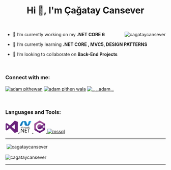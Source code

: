 <h1 align="center">Hi 👋, I'm Çağatay Cansever </h1>
<br>


<p><img align="right" src="https://camo.githubusercontent.com/992babdffd8c74a1502de375fbdf7e4d54773242/68747470733a2f2f6d656469612e67697068792e636f6d2f6d656469612f53576f536b4e36447854737a71494b4571762f67697068792e676966" alt="cagataycansever" /></p>


- 🔭 I’m currently working on my **.NET CORE 6**

- 🌱 I’m currently learning **.NET CORE , MVC5, DESIGN PATTERNS**

- 👯 I’m looking to collaborate on **Back-End Projects**

<br>

<h3 align="left">Connect with me:</h3>
<p align="left">
  <a href="https://www.linkedin.com/in/cagataycansever/" target="blank"><img align="center"
      src="https://raw.githubusercontent.com/rahuldkjain/github-profile-readme-generator/master/src/images/icons/Social/linked-in-alt.svg"
      alt="adam pithewan" height="30" width="40" /></a>
  <a href="https://www.facebook.com/cagatay.cansevr/" target="blank"><img align="center"
      src="https://raw.githubusercontent.com/rahuldkjain/github-profile-readme-generator/master/src/images/icons/Social/facebook.svg"
      alt="adam pithen wala" height="30" width="40" /></a>
  <a href="https://instagram.com/cagataycnsvr" target="blank"><img align="center"
      src="https://raw.githubusercontent.com/rahuldkjain/github-profile-readme-generator/master/src/images/icons/Social/instagram.svg"
      alt="_._.adam._" height="30" width="40" /></a>
</p>

<br>

<h3 align="left">Languages and Tools:</h3>
<p align="left"> 
  <a href="#" target="_blank" rel="noreferrer">
    <img src="https://raw.githubusercontent.com/devicons/devicon/master/icons/visualstudio/visualstudio-plain.svg"
      alt="#" width="40" height="40" /> </a> 
  <a href="https://dotnet.microsoft.com/" target="_blank" rel="noreferrer">
    <img src="https://raw.githubusercontent.com/devicons/devicon/master/icons/dot-net/dot-net-original-wordmark.svg"
      alt="dotnet" width="40" height="40" /> </a> 
  <a href="https://www.w3schools.com/cs/" target="_blank" rel="noreferrer">
    <img src="https://raw.githubusercontent.com/devicons/devicon/master/icons/csharp/csharp-original.svg"
      alt="cs" width="40" height="40" /> </a> 
<a href="https://www.microsoft.com/en-us/sql-server" target="_blank" rel="noreferrer"> <img                src="https://camo.githubusercontent.com/42dfd0950d93092d82d677877fe87d5bab1e2acccc1110bf0f9dd755988ccb7e/68747470733a2f2f7777772e7376677265706f2e636f6d2f73686f772f3330333232392f6d6963726f736f66742d73716c2d7365727665722d6c6f676f2e737667"
      alt="mssql" width="40" height="40" /> </a>  
  </p>


<hr>


<p>&nbsp;<img align="center" src="https://github-readme-stats.vercel.app/api?username=cagataycansever&show_icons=true&locale=en"
    alt="cagataycansever" /> </p>
  <p><img align="center" src="https://github-readme-streak-stats.herokuapp.com/?user=cagataycansever&" alt="cagataycansever" /> </p>


<hr>
